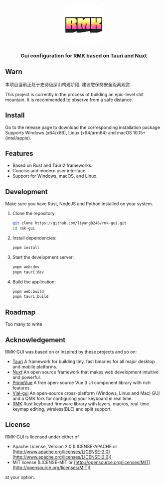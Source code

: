 <div align="center">
<img src="./src-tauri/icons/icon.png" alt="Clash" width="128" />
<h3>
Gui configuration for <a href="https://github.com/HaoboGu/rmk">RMK</a> based on <a href="https://github.com/tauri-apps/tauri">Tauri</a> and <a href="https://github.com/nuxt/nuxt">Nuxt</a>
<h3>
</div>

## Warn

本项目当前正处于史诗级屎山构建阶段, 建议您保持安全距离观赏.

This project is currently in the process of building an epic-level shit mountain. It is recommended to observe from a
safe distance.

## Install

Go to the release page to download the corresponding installation package Supports Windows (x64/x86), Linux (x64/arm64)
and macOS 10.15+ (intel/apple).

## Features

- Based on Rust and Tauri2 frameworks.
- Concise and modern user interface.
- Support for Windows, macOS, and Linux.

## Development

Make sure you have Rust, NodeJS and Python installed on your system.

1. Clone the repository:
   ```bash
   git clone https://github.com/liyang8246/rmk-gui.git
   cd rmk-gui
   ```
2. Install dependencies:
   ```bash
   pnpm install
   ```
3. Start the development server:
   ```bash
   pnpm web:dev
   pnpm tauri:dev
   ```
4. Build the application:
   ```bash
   pnpm web:build
   pnpm tauri:build
   ```

## Roadmap

Too many to write

## Acknowledgement

RMK-GUI was based on or inspired by these projects and so on:

- [Tauri](https://github.com/tauri-apps/tauri) A framework for building tiny, fast binaries for all major desktop and
  mobile platforms.
- [Nuxt](https://github.com/nuxt/nuxt) An open source framework that makes web development intuitive and powerful.
- [PrimeVue](https://github.com/primefaces/primevue) A free open-source Vue 3 UI component library with rich features.
- [Vial-gui](https://github.com/vial-kb/vial-gui) An open-source cross-platform (Windows, Linux and Mac) GUI and a QMK
  fork for configuring your keyboard in real time.
- [RMK](https://github.com/HaoboGu/rmk) Rust keyboard firmware library with layers, macros, real-time keymap editing,
  wireless(BLE) and split support.

## License

RMK-GUI is licensed under either of

- Apache License, Version 2.0 (LICENSE-APACHE or
  [http://www.apache.org/licenses/LICENSE-2.0](http://www.apache.org/licenses/LICENSE-2.0))
- MIT license (LICENSE-MIT or [http://opensource.org/licenses/MIT](http://opensource.org/licenses/MIT))

at your option.
